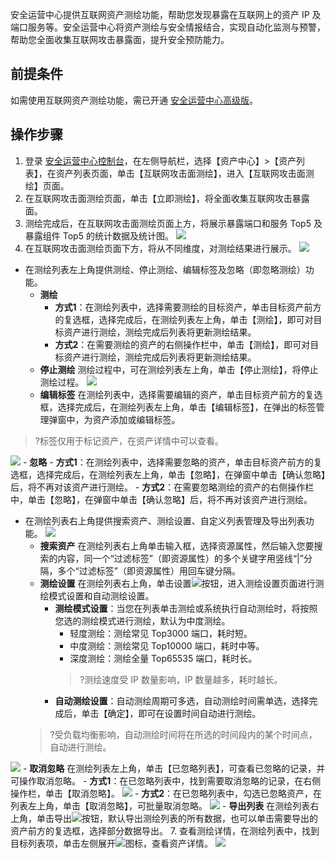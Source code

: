 安全运营中心提供互联网资产测绘功能，帮助您发现暴露在互联网上的资产 IP 及端口服务等。安全运营中心将资产测绘与安全情报结合，实现自动化监测与预警，帮助您全面收集互联网攻击暴露面，提升安全预防能力。
## 前提条件
如需使用互联网资产测绘功能，需已开通 [安全运营中心高级版](https://buy.cloud.tencent.com/soc)。
## 操作步骤
1. 登录 [安全运营中心控制台](https://console.cloud.tencent.com/ssav2/assets/map)，在左侧导航栏，选择【资产中心】>【资产列表】，在资产列表页面，单击【互联网攻击面测绘】，进入【互联网攻击面测绘】页面。
2. 在互联网攻击面测绘页面，单击【立即测绘】，将全面收集互联网攻击暴露面。
3. 测绘完成后，在互联网攻击面测绘页面上方，将展示暴露端口和服务 Top5 及暴露组件 Top5 的统计数据及统计图。
![](https://main.qcloudimg.com/raw/05a4ed8e738521df58ed52115c90ee25.png)
4. 在互联网攻击面测绘页面下方，将从不同维度，对测绘结果进行展示。
![](https://main.qcloudimg.com/raw/51db490ed06d7357cb23a2a4fcac8086.png)
- 在测绘列表左上角提供测绘、停止测绘、编辑标签及忽略（即忽略测绘）功能。
	- **测绘**
		- **方式1**：在测绘列表中，选择需要测绘的目标资产，单击目标资产前方的复选框，选择完成后，在测绘列表左上角，单击【测绘】，即可对目标资产进行测绘，测绘完成后列表将更新测绘结果。
		- **方式2**：在需要测绘的资产的右侧操作栏中，单击【测绘】，即可对目标资产进行测绘，测绘完成后列表将更新测绘结果。
	- **停止测绘**
测绘过程中，可在测绘列表左上角，单击【停止测绘】，将停止测绘过程。
![](https://main.qcloudimg.com/raw/8b1b13b9ad41de5752e06f3326821085.png)
	- **编辑标签**
在测绘列表中，选择需要编辑的资产，单击目标资产前方的复选框，选择完成后，在测绘列表左上角，单击【编辑标签】，在弹出的标签管理弹窗中，为资产添加或编辑标签。
>?标签仅用于标记资产，在资产详情中可以查看。
>
![](https://main.qcloudimg.com/raw/dd357fdacc66d3d2a69ccf15eb031a97.png)
	- **忽略**
		- **方式1**：在测绘列表中，选择需要忽略的资产，单击目标资产前方的复选框，选择完成后，在测绘列表左上角，单击【忽略】，在弹窗中单击【确认忽略】后，将不再对该资产进行测绘。
		- **方式2**：在需要忽略测绘的资产的右侧操作栏中，单击【忽略】，在弹窗中单击【确认忽略】后，将不再对该资产进行测绘。
- 在测绘列表右上角提供搜索资产、测绘设置、自定义列表管理及导出列表功能。
![](https://main.qcloudimg.com/raw/ced2f3b3fd3d8fa8282b7e9ea18badd8.png)
	- **搜索资产**
	在测绘列表右上角单击输入框，选择资源属性，然后输入您要搜索的内容，同一个“过滤标签”（即资源属性）的多个关键字用竖线“|”分隔，多个“过滤标签”（即资源属性）用回车键分隔。
	- **测绘设置**
	在测绘列表右上角，单击设置<img src= "https://main.qcloudimg.com/raw/28f2bfe46373d488d335fa9af4599747.png" style="margin:0;">按钮，进入测绘设置页面进行测绘模式设置和自动测绘设置。
		- **测绘模式设置**：当您在列表单击测绘或系统执行自动测绘时，将按照您选的测绘模式进行测绘，默认为中度测绘。
			- 轻度测绘：测绘常见 Top3000 端口，耗时短。
			- 中度测绘：测绘常见 Top10000 端口，耗时中等。
			- 深度测绘：测绘全量 Top65535 端口，耗时长。
			>?测绘速度受 IP 数量影响，IP 数量越多，耗时越长。
		- **自动测绘设置**：自动测绘周期可多选，自动测绘时间需单选，选择完成后，单击【确定】，即可在设置时间自动进行测绘。
	>?受负载均衡影响，自动测绘时间将在所选的时间段内的某个时间点，自动进行测绘。
	>
![](https://main.qcloudimg.com/raw/0c7c3cdff5f71f154bf34b8fed21177f.png)
	- **取消忽略**
	在测绘列表左上角，单击【已忽略列表】，可查看已忽略的记录，并可操作取消忽略。
		- **方式1**：在已忽略列表中，找到需要取消忽略的记录，在右侧操作栏，单击【取消忽略】。
![](https://main.qcloudimg.com/raw/a631634020764f8be114ac4cc84f0d3d.png)
		- **方式2**：在已忽略列表中，勾选已忽略资产，在列表左上角，单击【取消忽略】，可批量取消忽略。
		![](https://main.qcloudimg.com/raw/e3770c814993b155077d7b6b5cddd7d9.png)
	- **导出列表**
	在测绘列表右上角，单击导出<img src= "https://main.qcloudimg.com/raw/5d6f28083f0484b4f0cb46b9c32717b5.png" style="margin:0;">按钮，默认导出测绘列表的所有数据，也可以单击需要导出的资产前方的复选框，选择部分数据导出。
7. 查看测绘详情，在测绘列表中，找到目标列表项，单击左侧展开<img src= "https://main.qcloudimg.com/raw/d67d2002a9522747173d6befd8338c91.png" style="margin:0;">图标，查看资产详情。
![](https://main.qcloudimg.com/raw/a641be0fa8acd7a06d8c0928640672a1.png)
